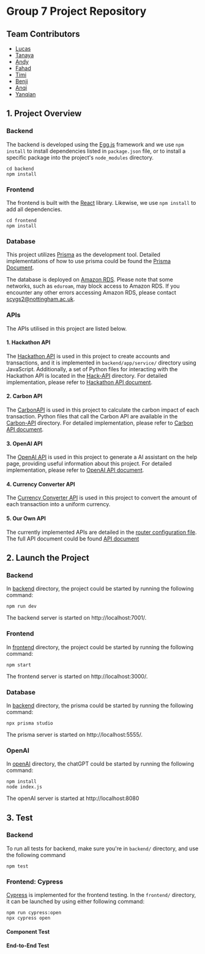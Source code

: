 # Group 7 Project Repository

## Team Contributors

- [Lucas](contributors/lucas.md)
- [Tanaya](contributors/tanaya.md)
- [Andy](contributors/andy.md)
- [Fahad](contributors/fahad.md)
- [Timi](contributors/timi.md)
- [Benji](contributors/benji.md)
- [Anqi](contributors/anqi.md)
- [Yanqian](contributors/yanqian.md)

## 1. Project Overview

### Backend 

The backend is developed using the [Egg.js](https://www.eggjs.org) framework and we use `npm install` to install dependencies listed in `package.json` file, or to install a specific package into the project's `node_modules` directory. 

```shell
cd backend
npm install
```

### Frontend

The frontend is built with the [React](https://github.com/facebook/create-react-app) library. Likewise, we use `npm install` to add all dependencies.

```shell
cd frontend
npm install
```

### Database
This project utilizes [Prisma](https://www.prisma.io/docs) as the development tool. Detailed implementations of how to use prisma could be found the [Prisma Document](./docs/prisma-document.md).


The database is deployed on [Amazon RDS](https://aws.amazon.com/rds/). Please note that some networks, such as `eduroam`, may block access to Amazon RDS. If you encounter any other errors accessing Amazon RDS, please contact scygs2@nottingham.ac.uk.

### APIs
The APIs utilised in this project are listed below.

#### 1. Hackathon API

The [Hackathon API](https://hackathon.capitalone.co.uk) is used in this project to create accounts and transactions, and it is implemented in `backend/app/service/` directory using JavaScript. Additionally, a set of Python files for interacting with the Hackathon API is located in the [Hack-API](./Hack-API/) directory. For detailed implementation, please refer to [Hackathon API document](./docs/hackAPI-document.md).

#### 2. Carbon API

The [CarbonAPI](https://docs.carboninterface.com/#/?id=estimates-api) is used in this project to calculate the carbon impact of each transaction. Python files that call the Carbon API are available in the [Carbon-API](./Carbon-API/) directory. For detailed implementation, please refer to [Carbon API document](./docs/carbonAPI-document.md).

#### 3. OpenAI API

The [OpenAI API](https://platform.openai.com/docs/assistants/overview) is used in this project to generate a AI assistant on the help page, providing useful information about this project. For detailed implementation, please refer to [OpenAI API document](./docs/openAI-document.md).

#### 4. Currency Converter API

The [Currency Converter API](https://exchangeratesapi.io/documentation/) is used in this project to convert the amount of each transaction into a uniform currency. 

#### 5. Our Own API

The currently implemented APIs are detailed in the [router configuration file](./backend/app/router.js). The full API document could be found [API document](./docs/api-document.md)

## 2. Launch the Project

### Backend

In [backend](./backend/) directory, the project could be started by running the following command:

```shell
npm run dev
```

The backend server is started on http://localhost:7001/.

### Frontend

In [frontend](./frontend/) directory, the project could be started by running the following command:

```shell
npm start
```

The frontend server is started on http://localhost:3000/.

### Database
In [backend](./backend/) directory, the prisma could be started by running the following command:

```shell
npx prisma studio
```

The prisma server is started on http://localhost:5555/.

### OpenAI

In [openAI](./openAI/) directory, the chatGPT could be started by running the following command:

```shell
npm install
node index.js
```

The openAI server is started at http://localhost:8080

## 3. Test

### Backend

To run all tests for backend, make sure you're in `backend/` directory, and use the following command
```shell
npm test
```

### Frontend: Cypress

[Cypress](https://docs.cypress.io/guides/overview/why-cypress) is implemented for the frontend testing. In the `frontend/` directory, it can be launched by using either following command:

```shell
npm run cypress:open
npx cypress open
```

#### Component Test

#### End-to-End Test

